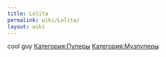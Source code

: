 ```yaml
---
title: Lolita
permalink: wiki/Lolita/
layout: wiki
---
```


cool guy [Категория:Пуперы](Категория:Пуперы "wikilink")
[Категория:Музпуперы](Категория:Музпуперы "wikilink")
